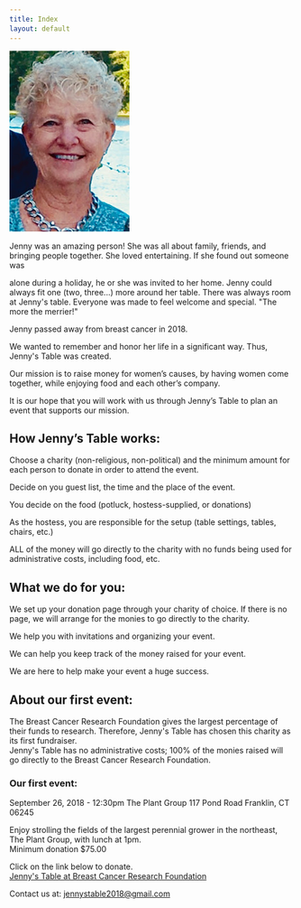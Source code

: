 ```yaml
---
title: Index
layout: default
---
```


![Jenny](./images/Jenny.jpg "Jenny")

Jenny was an amazing person! She was all about family, friends, and bringing people together.  She loved entertaining.  If she found out someone was

alone during a holiday, he or she was invited to her home.  Jenny could always fit one (two, three...) more around her table.  There was always room at Jenny's table.  Everyone was made to feel welcome and special.  "The more the merrier!"

Jenny passed away from breast cancer in 2018.

We wanted to remember and honor her life in a significant way.  Thus, Jenny's Table was created.  


Our mission is to raise money for women’s causes, by having women come together, while enjoying food and each other’s company.  



It is our hope that you will work with us through Jenny’s Table to plan an event that supports our mission.  


## How Jenny’s Table works:

Choose a charity (non-religious, non-political) and the minimum amount for each person to donate in order to attend the event. 

Decide on you guest list, the time and the place of the event.

You decide on the food (potluck, hostess-supplied, or donations)

As the hostess, you are responsible for the setup (table settings, tables, chairs, etc.)

ALL of the money will go directly to the charity with no funds being used for administrative costs, including food, etc.


## What we do for you:

We set up your donation page through your charity of choice.  If there is no page, we will arrange for the monies to go directly to the charity.  

We help you with invitations and organizing your event.  

We can help you keep track of the money raised for your event.  

We are here to help make your event a huge success.  


## About our first event:

The Breast Cancer Research Foundation gives the largest percentage of their funds to research. Therefore, Jenny's Table has chosen this charity as its first fundraiser.  
Jenny's Table has no administrative costs; 100% of the monies raised will go directly to the Breast Cancer Research Foundation.  





### Our first event:

September 26, 2018 - 12:30pm
The Plant Group
117 Pond Road
Franklin, CT 06245

Enjoy strolling the fields of the largest perennial grower in the northeast, The Plant Group, with lunch at 1pm.  
Minimum donation $75.00

Click on the link below to donate.<br/>
<a href="https://give.bcrf.org/fundraiser/1550582">Jenny's Table at Breast Cancer Research Foundation</a>

Contact us at: <a href="mailto:jennystable2018@gmail.com">jennystable2018@gmail.com</a>